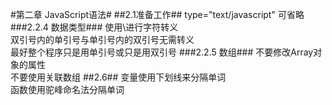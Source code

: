 #第二章 JavaScript语法#
##2.1准备工作##
	type="text/javascript"
	可省略
###2.2.4 数据类型###
使用\进行字符转义  
双引号内的单引号与单引号内的双引号无需转义  
最好整个程序只是用单引号或只是用双引号
###2.2.5 数组###
不要修改Array对象的属性  
不要使用关联数组
##2.6##
变量使用下划线来分隔单词  
函数使用驼峰命名法分隔单词